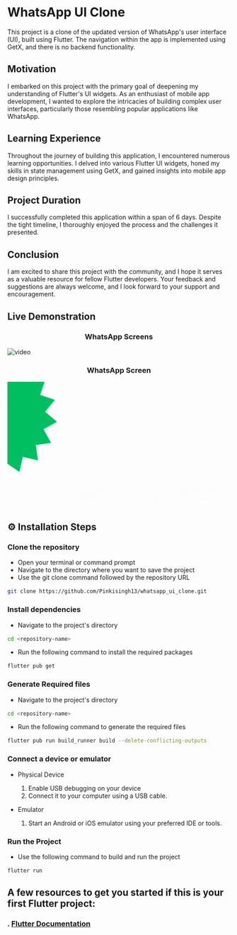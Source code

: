 # WhatsApp UI Clone

This project is a clone of the updated version of WhatsApp's user interface (UI), built using Flutter. The navigation within the app is implemented using GetX, and there is no backend functionality.

## Motivation
I embarked on this project with the primary goal of deepening my understanding of Flutter's UI widgets. As an enthusiast of mobile app development, I wanted to explore the intricacies of building complex user interfaces, particularly those resembling popular applications like WhatsApp.

## Learning Experience
Throughout the journey of building this application, I encountered numerous learning opportunities. I delved into various Flutter UI widgets, honed my skills in state management using GetX, and gained insights into mobile app design principles.

## Project Duration
I successfully completed this application within a span of 6 days. Despite the tight timeline, I thoroughly enjoyed the process and the challenges it presented.

## Conclusion
I am excited to share this project with the community, and I hope it serves as a valuable resource for fellow Flutter developers. Your feedback and suggestions are always welcome, and I look forward to your support and encouragement.

## Live Demonstration

<h3 align="center"> WhatsApp Screens </h3>

![video](https://github.com/Pinkisingh13/Pinkisingh13/blob/main/Whatsapp_ui_video.gif)

<h3 align="center"> WhatsApp Screen </h3>

![video](https://github.com/Pinkisingh13/Pinkisingh13/blob/main/Whatsapp_ui_video2.gif)


## ⚙️ Installation Steps
### Clone the repository
- Open your terminal or command prompt
- Navigate to the directory where you want to save the project
- Use the git clone command followed by the repository URL

```sh
git clone https://github.com/Pinkisingh13/whatsapp_ui_clone.git
```
### Install dependencies

- Navigate to the project's directory

```sh
cd <repository-name>
```
  
- Run the following command to install the required packages

```sh
flutter pub get
```
### Generate Required files

- Navigate to the project's directory

```sh
cd <repository-name>
```

- Run the following command to generate the required files

```sh
flutter pub run build_runner build --delete-conflicting-outputs 
```

### Connect a device or emulator

* Physical Device

  1. Enable USB debugging on your device
  2. Connect it to your computer using a USB cable.

* Emulator

  1. Start an Android or iOS emulator using your preferred IDE or tools.
 
### Run the Project

- Use the following command to build and run the project

```sh
flutter run
```

## A few resources to get you started if this is your first Flutter project:

### . [Flutter Documentation ](https://docs.flutter.dev/)


